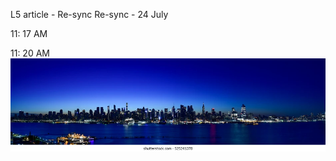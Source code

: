 L5 article - Re-sync
Re-sync - 24 July

11: 17 AM

11: 20 AM
![WideImage](/docs/.document360/assets/Wide.webp)

